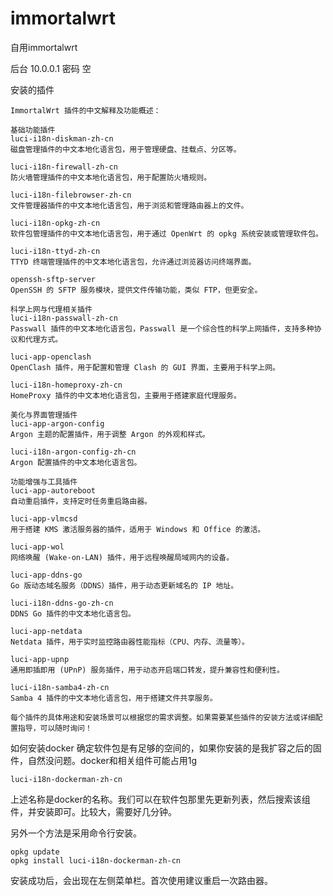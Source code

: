 # immortalwrt
自用immortalwrt

后台 10.0.0.1 密码 空

安装的插件
```
ImmortalWrt 插件的中文解释及功能概述：

基础功能插件
luci-i18n-diskman-zh-cn
磁盘管理插件的中文本地化语言包，用于管理硬盘、挂载点、分区等。

luci-i18n-firewall-zh-cn
防火墙管理插件的中文本地化语言包，用于配置防火墙规则。

luci-i18n-filebrowser-zh-cn
文件管理器插件的中文本地化语言包，用于浏览和管理路由器上的文件。

luci-i18n-opkg-zh-cn
软件包管理插件的中文本地化语言包，用于通过 OpenWrt 的 opkg 系统安装或管理软件包。

luci-i18n-ttyd-zh-cn
TTYD 终端管理插件的中文本地化语言包，允许通过浏览器访问终端界面。

openssh-sftp-server
OpenSSH 的 SFTP 服务模块，提供文件传输功能，类似 FTP，但更安全。

科学上网与代理相关插件
luci-i18n-passwall-zh-cn
Passwall 插件的中文本地化语言包，Passwall 是一个综合性的科学上网插件，支持多种协议和代理方式。

luci-app-openclash
OpenClash 插件，用于配置和管理 Clash 的 GUI 界面，主要用于科学上网。

luci-i18n-homeproxy-zh-cn
HomeProxy 插件的中文本地化语言包，主要用于搭建家庭代理服务。

美化与界面管理插件
luci-app-argon-config
Argon 主题的配置插件，用于调整 Argon 的外观和样式。

luci-i18n-argon-config-zh-cn
Argon 配置插件的中文本地化语言包。

功能增强与工具插件
luci-app-autoreboot
自动重启插件，支持定时任务重启路由器。

luci-app-vlmcsd
用于搭建 KMS 激活服务器的插件，适用于 Windows 和 Office 的激活。

luci-app-wol
网络唤醒 (Wake-on-LAN) 插件，用于远程唤醒局域网内的设备。

luci-app-ddns-go
Go 版动态域名服务（DDNS）插件，用于动态更新域名的 IP 地址。

luci-i18n-ddns-go-zh-cn
DDNS Go 插件的中文本地化语言包。

luci-app-netdata
Netdata 插件，用于实时监控路由器性能指标（CPU、内存、流量等）。

luci-app-upnp
通用即插即用 (UPnP) 服务插件，用于动态开启端口转发，提升兼容性和便利性。

luci-i18n-samba4-zh-cn
Samba 4 插件的中文本地化语言包，用于搭建文件共享服务。

每个插件的具体用途和安装场景可以根据您的需求调整。如果需要某些插件的安装方法或详细配置指导，可以随时询问！
```

如何安装docker
确定软件包是有足够的空间的，如果你安装的是我扩容之后的固件，自然没问题。docker和相关组件可能占用1g
```
luci-i18n-dockerman-zh-cn
```
上述名称是docker的名称。我们可以在软件包那里先更新列表，然后搜索该组件，并安装即可。比较大，需要好几分钟。

另外一个方法是采用命令行安装。
```
opkg update 
opkg install luci-i18n-dockerman-zh-cn
```
安装成功后，会出现在左侧菜单栏。首次使用建议重启一次路由器。
